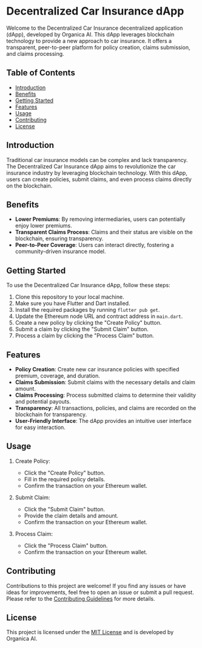 # Decentralized Car Insurance dApp

Welcome to the Decentralized Car Insurance decentralized application (dApp), developed by Organica AI. This dApp leverages blockchain technology to provide a new approach to car insurance. It offers a transparent, peer-to-peer platform for policy creation, claims submission, and claims processing.

## Table of Contents

- [Introduction](#introduction)
- [Benefits](#benefits)
- [Getting Started](#getting-started)
- [Features](#features)
- [Usage](#usage)
- [Contributing](#contributing)
- [License](#license)

## Introduction

Traditional car insurance models can be complex and lack transparency. The Decentralized Car Insurance dApp aims to revolutionize the car insurance industry by leveraging blockchain technology. With this dApp, users can create policies, submit claims, and even process claims directly on the blockchain.

## Benefits

- **Lower Premiums**: By removing intermediaries, users can potentially enjoy lower premiums.
- **Transparent Claims Process**: Claims and their status are visible on the blockchain, ensuring transparency.
- **Peer-to-Peer Coverage**: Users can interact directly, fostering a community-driven insurance model.

## Getting Started

To use the Decentralized Car Insurance dApp, follow these steps:

1. Clone this repository to your local machine.
2. Make sure you have Flutter and Dart installed.
3. Install the required packages by running `flutter pub get`.
4. Update the Ethereum node URL and contract address in `main.dart`.
5. Create a new policy by clicking the "Create Policy" button.
6. Submit a claim by clicking the "Submit Claim" button.
7. Process a claim by clicking the "Process Claim" button.

## Features

- **Policy Creation**: Create new car insurance policies with specified premium, coverage, and duration.
- **Claims Submission**: Submit claims with the necessary details and claim amount.
- **Claims Processing**: Process submitted claims to determine their validity and potential payouts.
- **Transparency**: All transactions, policies, and claims are recorded on the blockchain for transparency.
- **User-Friendly Interface**: The dApp provides an intuitive user interface for easy interaction.

## Usage

1. Create Policy:
    - Click the "Create Policy" button.
    - Fill in the required policy details.
    - Confirm the transaction on your Ethereum wallet.

2. Submit Claim:
    - Click the "Submit Claim" button.
    - Provide the claim details and amount.
    - Confirm the transaction on your Ethereum wallet.

3. Process Claim:
    - Click the "Process Claim" button.
    - Confirm the transaction on your Ethereum wallet.

## Contributing

Contributions to this project are welcome! If you find any issues or have ideas for improvements, feel free to open an issue or submit a pull request. Please refer to the [Contributing Guidelines](CONTRIBUTING.md) for more details.

## License

This project is licensed under the [MIT License](LICENSE) and is developed by Organica AI.
